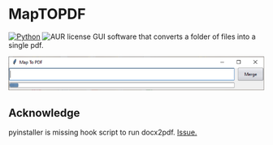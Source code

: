 # MapTOPDF
[![Python](https://img.shields.io/pypi/pyversions/tensorflow.svg?style=plastic)](https://badge.fury.io/py/tensorflow) 
<img alt="AUR license" src="https://img.shields.io/aur/license/android-studio">
GUI software that converts a folder of files into a single pdf.
 
![Image of Yaktocat](https://github.com/wingemo/MapToPDF/blob/main/bild.png)
## Acknowledge
pyinstaller is missing hook script to run docx2pdf.
[Issue.](https://github.com/AlJohri/docx2pdf/issues/5)


